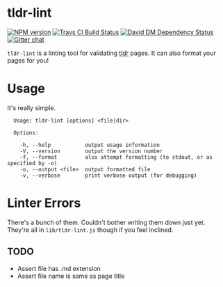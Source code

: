 # tldr-lint

[![NPM version][npm-image]][npm-url]
[![Travs CI Build Status][travis-image]][travis-url]
[![David DM Dependency Status][dep-image]][dep-url]
[![Gitter chat][gitter-image]][gitter-url]

`tldr-lint` is a linting tool for validating [tldr](https://github.com/tldr-pages/tldr) pages.
It can also format your pages for you!

# Usage
It's really simple.

```
  Usage: tldr-lint [options] <file|dir>

  Options:

    -h, --help           output usage information
    -V, --version        output the version number
    -f, --format         also attempt formatting (to stdout, or as specified by -o)
    -o, --output <file>  output formatted file
    -v, --verbose        print verbose output (for debugging)
```


# Linter Errors
There's a bunch of them. Couldn't bother writing them down just yet.
They're all in `lib/tldr-lint.js` though if you feel inclined.

## TODO
- Assert file has .md extension
- Assert file name is same as page title

[npm-url]: https://www.npmjs.com/package/tldr-lint
[npm-image]: https://img.shields.io/npm/v/tldr-lint.svg

[travis-url]: https://travis-ci.org/tldr-pages/tldr-lint
[travis-image]: https://travis-ci.org/tldr-pages/tldr-lint.svg?branch=master

[dep-url]: https://david-dm.org/tldr-pages/tldr-lint
[dep-image]: https://david-dm.org/tldr-pages/tldr-lint.svg?theme=shields.io

[dev-dep-url]: https://david-dm.org/tldr-pages/tldr-lint#info=devDependencies
[dev-dep-image]: https://david-dm.org/tldr-pages/tldr-lint/dev-status.svg?theme=shields.io

[gitter-url]: https://gitter.im/tldr-pages/tldr
[gitter-image]: https://badges.gitter.im/tldr-pages/tldr.png
